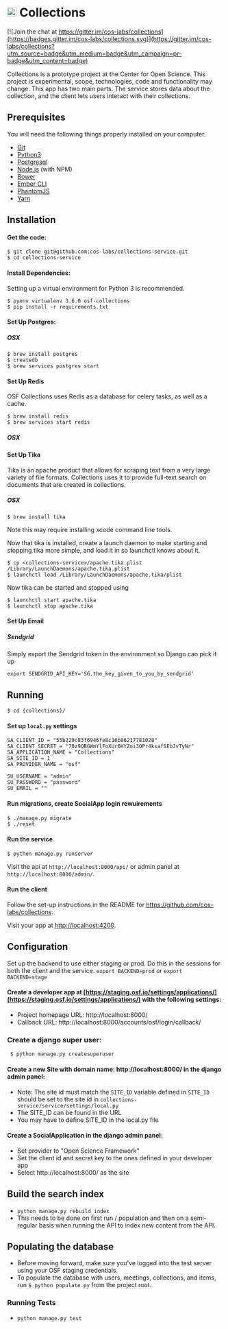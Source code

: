 # <img src="https://cdn.cos.io/media/images/cos_center_logo_small.original.png" alt="alt text" width="22px" height="22px">  Collections

[![Join the chat at https://gitter.im/cos-labs/collections](https://badges.gitter.im/cos-labs/collections.svg)](https://gitter.im/cos-labs/collections?utm_source=badge&utm_medium=badge&utm_campaign=pr-badge&utm_content=badge)

Collections is a prototype project at the Center for Open Science. This project is experimental, scope, technologies, code and functionality may change. This app has two main parts. The service stores data about the collection, and the client lets users interact with their collections.


## Prerequisites

You will need the following things properly installed on your computer.

* [Git](http://git-scm.com/)
* [Python3](http://python.org/)
* [Postgresql](http://postgresql.org/)
* [Node.js](http://nodejs.org/) (with NPM)
* [Bower](http://bower.io/)
* [Ember CLI](http://ember-cli.com/)
* [PhantomJS](http://phantomjs.org/)
* [Yarn](https://yarnpkg.com/lang/en/docs/install/)



## Installation

#### Get the code:

    $ git clone git@github.com:cos-labs/collections-service.git
    $ cd collections-service

#### Install Dependencies:

Setting up a virtual environment for Python 3 is recommended.

    $ pyenv virtualenv 3.6.0 osf-collections
    $ pip install -r requirements.txt

#### Set Up Postgres:

##### OSX

    $ brew install postgres
    $ createdb
    $ brew services postgres start

#### Set Up Redis

OSF Collections uses Redis as a database for celery tasks, as well as a cache.

    $ brew install redis
    $ brew services start redis

##### OSX

#### Set Up Tika

Tika is an apache product that allows for scraping text from a very large
variety of file formats. Collections uses it to provide full-text search
on documents that are created in collections.

##### OSX

    $ brew install tika

Note this may require installing xcode command line tools.

Now that tika is installed, create a launch daemon to make starting and
stopping tika more simple, and load it in so launchctl knows about it.

    $ cp <collections-service>/apache.tika.plist /Library/LaunchDaemons/apache.tika.plist
    $ launchctl load /Library/LaunchDaemons/apache.tika/plist

Now tika can be started and stopped using

    $ launchctl start apache.tika
    $ launchctl stop apache.tika

#### Set Up Email

##### Sendgrid

Simply export the Sendgrid token in the environment so Django can pick it up

    export SENDGRID_API_KEY='SG.the_key_given_to_you_by_sendgrid'

## Running

    $ cd {collections}/

#### Set up `local.py` settings

```
SA_CLIENT_ID = "55b229c83f6946fe8c16b86217781028"
SA_CLIENT_SECRET = "70z9QBGWmYlFoXUr6HYZoi3QPr4ksafSEbJvTyNr"
SA_APPLICATION_NAME = "Collections"
SA_SITE_ID = 1
SA_PROVIDER_NAME = "osf"

SU_USERNAME = "admin"
SU_PASSWORD = "password"
SU_EMAIL = ""
```

#### Run migrations, create SocialApp login rewuirements

    $ ./manage.py migrate
    $ ./reset

#### Run the service

    $ python manage.py runserver

Visit the api at `http://localhost:8000/api/` or admin panel at `http://localhost:8000/admin/`.

#### Run the client

Follow the set-up instructions in the README for https://github.com/cos-labs/collections.

Visit your app at [http://localhost:4200](http://localhost:4200).

## Configuration

Set up the backend to use either staging or prod. Do this in the sessions for both the client and the service. `export BACKEND=prod` or `export BACKEND=stage`

#### Create a developer app at [https://staging.osf.io/settings/applications/](https://staging.osf.io/settings/applications/) with the following settings:
* Project homepage URL: http://localhost:8000/
* Callback URL: http://localhost:8000/accounts/osf/login/callback/

### Create a django super user:
` $ python manage.py createsuperuser`

#### Create a new Site with domain name: http://localhost:8000/ in the django admin panel:

* Note: The site id must match the `SITE_ID` variable defined in  `SITE_ID` should be set to the site id in `collections-service/service/settings/local.py`
* The SITE_ID can be found in the URL 
* You may have to define SITE_ID in the local.py file 

#### Create a SocialApplication in the django admin panel:
* Set provider to "Open Science Framework"
* Set the client id and secret key to the ones defined in your developer app
* Select http://localhost:8000/ as the site

## Build the search index
* `python manage.py rebuild_index`
* This needs to be done on first run / population and then on a semi-regular basis when running the API to index new content from the API.

## Populating the database
* Before moving forward, make sure you've logged into the test server using your OSF staging credentials.
* To populate the database with users, meetings, collections, and items, run `$ python populate.py` from the project root.

### Running Tests

* `python manage.py test`
